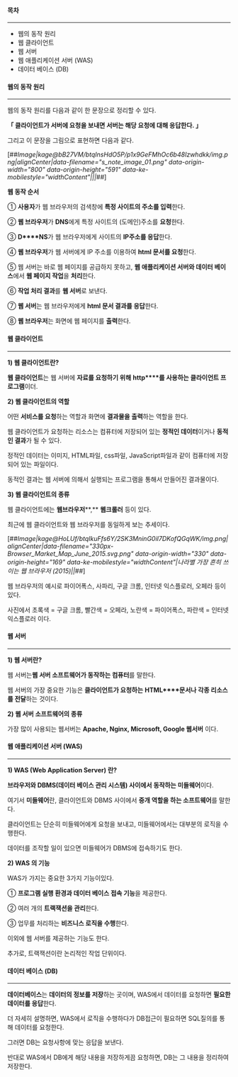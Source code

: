 #### **목차**

---

-   웹의 동작 원리
-   웹 클라이언트
-   웹 서버
-   웹 애플리케이션 서버 (WAS)
-   데이터 베이스 (DB)

#### **웹의 동작 원리**

---

웹의 동작 원리를 다음과 같이 한 문장으로 정리할 수 있다.

****「** 클라이언트가 서버에 요청을 보내면 서버는 해당 요청에 대해 응답한다. 」**

그리고 이 문장을 그림으로 표현하면 다음과 같다.

[##_Image|kage@bB27VM/btqInsHdO5P/p1x9GeFMhOc6b48Izwhdkk/img.png|alignCenter|data-filename="s_note_image_01.png" data-origin-width="800" data-origin-height="591" data-ke-mobilestyle="widthContent"|||_##]

**웹 동작 순서**

① **사용자**가 웹 브라우저의 검색창에 **특정 사이트의 주소를 입력**한다.

② **웹 브라우저**가 **DNS**에게 특정 사이트의 (도메인)주소를 **요청**한다.

③ **D****NS**가 웹 브라우저에게 사이트의 **IP주소를 응답**한다.

④ **웹 브라우저**가 웹 서버에게 IP 주소를 이용하여 **html 문서를 요청**한다.

⑤ 웹 서버는 바로 웹 페이지를 공급하지 못하고, **웹 애플리케이션 서버와 데이터 베이스**에서 **웹 페이지 작업**을 **처리**한다.

⑥ **작업 처리 결과**를 **웹 서버**로 보낸다.

⑦ **웹 서버**는 웹 브라우저에게 **html 문서 결과를 응답**한다.

⑧ **웹 브라우저**는 화면에 웹 페이지를 **출력**한다.

#### **웹 클라이언트**

---

**1) 웹 클라이언트란?**

**웹 클라이언트**는 웹 서버에 **자료를 요청하기 위해** **http****를 사용하는 클라이언트 프로그램**이더.

**2) 웹 클라이언트의 역할**

어떤 **서비스를 요청**하는 역할과 화면에 **결과물을 출력**하는 역할을 한다.

웹 클라이언트가 요청하는 리소스는 컴퓨터에 저장되어 있는 **정적인 데이터**이거나 **동적인 결과**가 될 수 있다.

정적인 데이터는 이미지, HTML파일, css파일, JavaScript파일과 같이 컴퓨터에 저장되어 있는 파일이다.

동적인 결과는 웹 서버에 의해서 실행되는 프로그램을 통해서 만들어진 결과물이다.

**3) 웹 클라이언트의 종류**

웹 클라이언트에는 **웹브라우저****,** **웹크롤러** 등이 있다.

최근에 웹 클라이언트와 웹 브라우저를 동일하게 보는 추세이다.

[##_Image|kage@HoLUf/btqIkuFfs6Y/2SK3MninG0iI7DKofQGqWK/img.png|alignCenter|data-filename="330px-Browser_Market_Map_June_2015.svg.png" data-origin-width="330" data-origin-height="169" data-ke-mobilestyle="widthContent"|나라별 가장 흔히 쓰이는 웹 브라우저 (2015)||_##]

웹 브라우저의 예시로 파이어폭스, 사파리, 구글 크롬, 인터넷 익스플로러, 오페라 등이 있다.

사진에서 초록색 = 구글 크롬, 빨간색 = 오페라, 노란색 = 파이어폭스, 파란색 = 인터넷 익스플로러 이다.

#### **웹 서버**

---

**1) 웹 서버란?**

웹 서버는**웹 서버 소프트웨어가 동작하는 컴퓨터**를 말한다.

웹 서버의 가장 중요한 기능은 **클라이언트가 요청하는** **HTML****문서나 각종 리소스를 전달**하는 것이다.

**2) 웹 서버 소프트웨어의 종류**

가장 많이 사용되는 웹서버는 **Apache, Nginx, Microsoft, Google 웹서버** 이다.

#### **웹 애플리케이션 서버 (WAS)**

---

**1) WAS (Web Application Server) 란?**

**브라우저와 DBMS(데이터 베이스 관리 시스템) 사이에서 동작하는 미들웨어**이다.

여기서 **미들웨어**란, 클라이언트와 DBMS 사이에서 **중개 역할을 하는 소프트웨어**를 말한다.

클라이언트는 단순히 미들웨어에게 요청을 보내고, 미들웨어에서는 대부분의 로직을 수행한다.

데이터를 조작할 일이 있으면 미들웨어가 DBMS에 접속하기도 한다.

**2) WAS 의 기능**

WAS가 가지는 중요한 3가지 기능이있다.

① **프로그램 실행 환경과 데이터 베이스 접속 기능**을 제공한다.

② 여러 개의 **트랙잭션을 관리**한다.

③ 업무를 처리하는 **비즈니스 로직을 수행**한다.

이외에 웹 서버를 제공하는 기능도 한다.

추가로, 트랙잭션이란 논리적인 작업 단위이다.

#### **데이터 베이스 (DB)**

---

**데이터베이스**는 **데이터의 정보를 저장**하는 곳이며, WAS에서 데이터를 요청하면 **필요한 데이터를 응답**한다.

더 자세히 설명하면, WAS에서 로직을 수행하다가 DB접근이 필요하면 SQL질의를 통해 데이터를 요청한다.

그러면 DB는 요청사항에 맞는 응답을 보낸다.

반대로 WAS에서 DB에게 해당 내용을 저장하게끔 요청하면, DB는 그 내용을 정리하여 저장한다.

